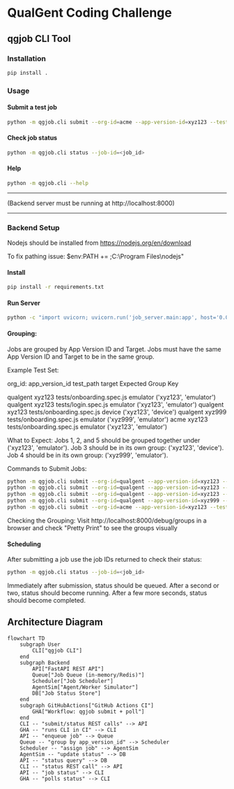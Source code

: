 # QualGent Coding Challenge

## qgjob CLI Tool

### Installation

```sh
pip install .
```

### Usage


#### Submit a test job

```sh
python -m qgjob.cli submit --org-id=acme --app-version-id=xyz123 --test=tests/onboarding.spec.js --target=emulator
```

#### Check job status

```sh
python -m qgjob.cli status --job-id=<job_id>
```

#### Help

```sh
python -m qgjob.cli --help
```

---

(Backend server must be running at http://localhost:8000)

---


### Backend Setup

Nodejs should be installed from https://nodejs.org/en/download

To fix pathing issue:
$env:PATH += ;C:\Program Files\nodejs"

#### Install

```sh
pip install -r requirements.txt
```
#### Run Server

```sh
python -c "import uvicorn; uvicorn.run('job_server.main:app', host='0.0.0.0', port=8000, reload=True)"
```


#### Grouping:

Jobs are grouped by App Version ID and Target. Jobs must have the same App Version ID and Target to be in the same group.

Example Test Set:

org_id:	    app_version_id	    test_path	            target	    Expected Group Key

qualgent	    xyz123	    tests/onboarding.spec.js	emulator	('xyz123', 'emulator')
qualgent	    xyz123	    tests/login.spec.js	        emulator	('xyz123', 'emulator')
qualgent	    xyz123	    tests/onboarding.spec.js	device	    ('xyz123', 'device')
qualgent	    xyz999	    tests/onboarding.spec.js	emulator	('xyz999', 'emulator')
acme	        xyz123	    tests/onboarding.spec.js	emulator	('xyz123', 'emulator')



What to Expect:
Jobs 1, 2, and 5 should be grouped together under ('xyz123', 'emulator').
Job 3 should be in its own group: ('xyz123', 'device').
Job 4 should be in its own group: ('xyz999', 'emulator').


Commands to Submit Jobs:
```sh
python -m qgjob.cli submit --org-id=qualgent --app-version-id=xyz123 --test=tests/onboarding.spec.js --target=emulator
python -m qgjob.cli submit --org-id=qualgent --app-version-id=xyz123 --test=tests/login.spec.js --target=emulator
python -m qgjob.cli submit --org-id=qualgent --app-version-id=xyz123 --test=tests/onboarding.spec.js --target=device
python -m qgjob.cli submit --org-id=qualgent --app-version-id=xyz999 --test=tests/onboarding.spec.js --target=emulator
python -m qgjob.cli submit --org-id=acme --app-version-id=xyz123 --test=tests/onboarding.spec.js --target=emulator
```

Checking the Grouping:
Visit http://localhost:8000/debug/groups in a browser and check "Pretty Print" to see the groups visually


#### Scheduling

After submitting a job use the job IDs returned to check their status:

```sh
python -m qgjob.cli status --job-id=<job_id>
```
Immediately after submission, status should be queued.
After a second or two, status should become running.
After a few more seconds, status should become completed.





## Architecture Diagram

```mermaid
flowchart TD
    subgraph User
        CLI["qgjob CLI"]
    end
    subgraph Backend
        API["FastAPI REST API"]
        Queue["Job Queue (in-memory/Redis)"]
        Scheduler["Job Scheduler"]
        AgentSim["Agent/Worker Simulator"]
        DB["Job Status Store"]
    end
    subgraph GitHubActions["GitHub Actions CI"]
        GHA["Workflow: qgjob submit + poll"]
    end
    CLI -- "submit/status REST calls" --> API
    GHA -- "runs CLI in CI" --> CLI
    API -- "enqueue job" --> Queue
    Queue -- "group by app_version_id" --> Scheduler
    Scheduler -- "assign job" --> AgentSim
    AgentSim -- "update status" --> DB
    API -- "status query" --> DB
    CLI -- "status REST call" --> API
    API -- "job status" --> CLI
    GHA -- "polls status" --> CLI
``` 